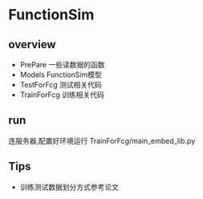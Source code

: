 # FunctionSim

## overview

- PrePare 一些读数据的函数
- Models FunctionSim模型
- TestForFcg 测试相关代码
- TrainForFcg 训练相关代码

## run

连服务器,配置好环境运行 TrainForFcg/main_embed_lib.py

## Tips

- 训练测试数据划分方式参考论文






